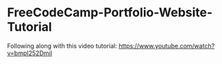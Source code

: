 # FreeCodeCamp-Portfolio-Website-Tutorial
Following along with this video tutorial: https://www.youtube.com/watch?v=bmpI252DmiI
